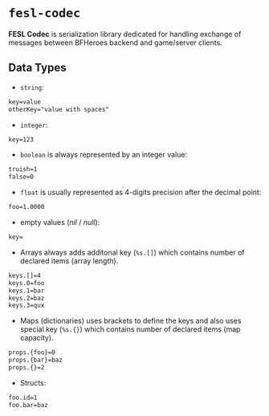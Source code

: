 # `fesl-codec`

**FESL Codec** is serialization library dedicated for handling exchange of messages between BFHeroes backend and game/server clients.

## Data Types

* `string`:

```txt
key=value
otherKey="value with spaces"
```

* `integer`:

```txt
key=123
```

* `boolean` is always represented by an integer value:

```txt
truish=1
false=0
```

* `float` is usually represented as 4-digits precision after the decimal point:

```txt
foo=1.0000
```

* empty values (_nil_ / _null_):

```txt
key=
```

* Arrays always adds additonal key (`%s.[]`) which contains number of declared items (array length).

```txt
keys.[]=4
keys.0=foo
keys.1=bar
keys.2=baz
keys.3=qux
```

* Maps (dictionaries) uses brackets to define the keys and also uses special key (`%s.{}`) which contains number of declared items (map capacity).

```txt
props.{foo}=0
props.{bar}=baz
props.{}=2
```

* Structs:

```txt
foo.id=1
foo.bar=baz
```
